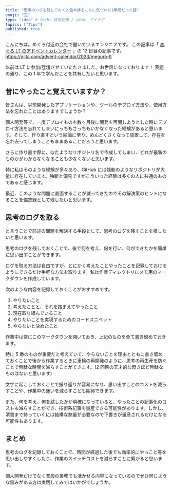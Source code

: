 ```yaml
---
title: "思考のログを残しておくと色々捗ることに気づいた1年間だった話"
emoji: "👨‍🎓"
type: "idea" # tech: 技術記事 / idea: アイデア
topics: ["Tips"]
published: true
---
```


こんにちは。めぐろ付近の会社で働いているエンジニアです。
この記事は「 [めぐろ LT のアドベントカレンダー](https://qiita.com/advent-calendar/2023/meguro-lt) 」の 12 日目の記事です。
https://qiita.com/advent-calendar/2023/meguro-lt

以前は LT に参加/登壇させていただきました。お世話になっております！
表題の通り、この 1 年で学んだことを共有したいと思います。

## 昔にやったこと覚えていますか？

皆さんは、以前開発したアプリケーションや、ツールのデプロイ方法や、使用方法を忘れたことはありますでしょうか？

個人開発等で、一度デプロイものを数ヶ月後に開発を再開しようとした時にデプロイ方法を忘れてしまいにっちもさっちもいかなくなった経験があると思います。そして、作り直すという結論に至り、めんどくさくなって放置して、存在を忘れ去ってしまうこともままあることだろうと思います。

さらに作り直す際に、似たようなリポジトリ名で作成してしまい、どれが最新のものかがわからなくなることも少なくないと思います。

特に私はそのような経験が多々あり、GitHub には残骸のようなリポジトリが大量に存在しています。独断と偏見ですがこういった経験は多くの人に共通のものであると感じます。

最近、このような問題に直面することが減ってきたのでその解決策のヒントになることを備忘録として残したいと思います。

## 思考のログを取る

と言うことで前述の問題を解決する手段として、思考のログを残すことを推したいと思います。

思考のログを残しておくことで、後で何を考え、何を行い、何ができたかを簡単に思い出すことができます。

ログを取る方法は自由ですが、とにかく考えたことやったことを記録しておけるようにできるだけ手軽な方法を取ります。私は作業ディレクトリにメモ用のマークダウンを作成しています。

次のような内容を記録しておくことがおすすめです。

1. やりたいこと
2. 考えたことと、それを踏まえてやったこと
3. 現在取り組んでいること
4. やりたいことを実現するためのコードスニペット
5. やらないと決めたこと

作業中は常にこのマークダウンを開いておき、上記のものを全て書き留めておきます。

特に 5 番のものが重要だと考えていて、やらないことを理由とともに書き留めておくことで後から作業するときに車輪の再開発のように、思考の再生産を防ぐことで無駄な時間を減らすことができます。(2 回目の天才的な閃きほど無駄なものはないと思います)

文字に起こしておくことで振り返りが容易になり、思い出すことのコストを減らすことや、作業中の迷いを減らすことも期待できます。

また、何を考え、何を試したかが明確になっていると、やったことの記事化のコストも減らすことができ、技術系記事を量産できる可能性があります。しかし、清書まで持っていくには結構な熱量が必要なので下書きが量産されるだけになる可能性もあります。

## まとめ

思考のログを記録しておくことで、時間が経過した後でも効率的にやっこと等を思い出しやすくしたり、作業のスイッチコストを減らすことに繋がると思います。

個人開発だけでなく普段の業務でも活かせる内容になっているのでぜひ同じような悩みがある方は実践してみてはいかがでしょうか。
